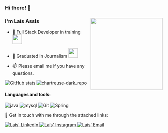 ### Hi there! 👋 

### I'm Laís Assis <img align='right' src="https://media.giphy.com/media/ieyl9zmCjO4b4t6qoY/giphy.gif" width="230">
-  :pencil: Full Stack Developer in training <img src="https://media.giphy.com/media/WUlplcMpOCEmTGBtBW/giphy.gif" width="30"> 

-  :newspaper: Graduated in Journalism <img src="https://media.giphy.com/media/fYSnHlufseco8Fh93Z/giphy.gif" width="30">

-  📫 Please email me if you have any questions.

![GitHub stats](https://github-readme-stats.vercel.app/api?username=laisassis&show_icons=true&hide=contribs,prs&cache_seconds=86400&theme=chartreuse-dark)
![chartreuse-dark_repo](https://github-readme-stats.vercel.app/api/pin/laisassis=anuraghazra&repo=github-readme-stats&cache_seconds=86400&theme=chartreuse-dark)

#### Languages and tools:
![java](https://img.shields.io/badge/Java-ED8B00?style=for-the-badge&logo=java&logoColor=white)
![mysql](https://img.shields.io/badge/MySQL-00000F?style=for-the-badge&logo=mysql&logoColor=white)
![Git](https://img.shields.io/badge/Git-F05032?style=flat-square&logo=Git&logoColor=white)
![Spring](https://img.shields.io/badge/Spring-6DB33F?style=for-the-badge&logo=spring&logoColor=white)

🔗 Get in touch with me through the attached links:  

<a href="https://www.linkedin.com/in/la%C3%ADs-assis/">
   <img alt="Laís' LinkedIn" src="https://img.shields.io/badge/LinkedIn-0077B5?style=for-the-badge&logo=linkedin&logoColor=white" />
</a>
<a href="https://www.instagram.com/lais.flor/">
   <img alt="Laís' Instagram" src="https://img.shields.io/badge/Instagram-E4405F?style=for-the-badge&logo=instagram&logoColor=white" />
</a>
<a href="mailto:laisflor1003@gmail.com">
   <img alt="Laís' Email" src="https://img.shields.io/badge/Gmail-D14836?style=for-the-badge&logo=gmail&logoColor=white" />
</a>



